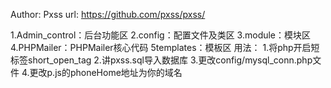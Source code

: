Author: Pxss
url: https://github.com/pxss/pxss/

1.Admin_control：后台功能区
2.config：配置文件及类区
3.module：模块区
4.PHPMailer：PHPMailer核心代码
5templates：模板区
用法：
1.将php开启短标签short_open_tag
2.讲pxss.sql导入数据库
3.更改config/mysql_conn.php文件
4.更改p.js的phoneHome地址为你的域名